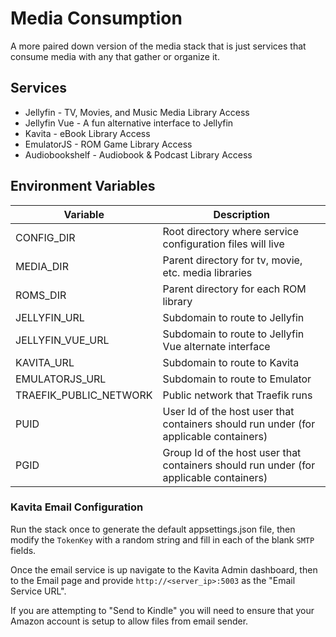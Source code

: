 # Media Consumption

A more paired down version of the media stack that is just services that consume media with any that gather or organize it.

## Services

- Jellyfin - TV, Movies, and Music Media Library Access
- Jellyfin Vue - A fun alternative interface to Jellyfin
- Kavita - eBook Library Access
- EmulatorJS - ROM Game Library Access
- Audiobookshelf - Audiobook & Podcast Library Access

## Environment Variables

| Variable               | Description                                                                            |
| ---------------------- | -------------------------------------------------------------------------------------- |
| CONFIG_DIR             | Root directory where service configuration files will live                             |
| MEDIA_DIR              | Parent directory for tv, movie, etc. media libraries                                   |
| ROMS_DIR               | Parent directory for each ROM library                                                  |
| JELLYFIN_URL           | Subdomain to route to Jellyfin                                                         |
| JELLYFIN_VUE_URL       | Subdomain to route to Jellyfin Vue alternate interface                                 |
| KAVITA_URL             | Subdomain to route to Kavita                                                           |
| EMULATORJS_URL         | Subdomain to route to Emulator                                                         |
| TRAEFIK_PUBLIC_NETWORK | Public network that Traefik runs                                                       |
| PUID                   | User Id of the host user that containers should run under (for applicable containers)  |
| PGID                   | Group Id of the host user that containers should run under (for applicable containers) |

### Kavita Email Configuration

Run the stack once to generate the default appsettings.json file, then modify the `TokenKey` with a random string and fill in each of the blank `SMTP` fields.

Once the email service is up navigate to the Kavita Admin dashboard, then to the Email page and provide `http://<server_ip>:5003` as the "Email Service URL".

If you are attempting to "Send to Kindle" you will need to ensure that your Amazon account is setup to allow files from email sender.
